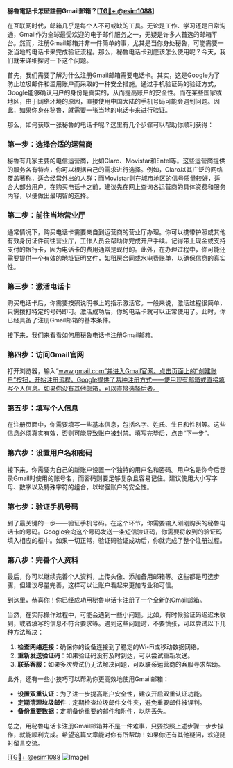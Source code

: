 **秘魯電話卡怎麽註冊Gmail郵箱？[[TG💪+ @esim1088](https://t.me/s/esim1088)]**

在互联网时代，邮箱几乎是每个人不可或缺的工具。无论是工作、学习还是日常沟通，Gmail作为全球最受欢迎的电子邮件服务之一，无疑是许多人首选的邮箱平台。然而，注册Gmail邮箱并非一件简单的事，尤其是当你身处秘魯，可能需要一张当地的电话卡来完成验证流程。那么，秘魯电话卡到底该怎么使用呢？今天，我们就来详细探讨一下这个问题。

首先，我们需要了解为什么注册Gmail邮箱需要电话卡。其实，这是Google为了防止垃圾邮件和滥用账户而采取的一种安全措施。通过手机验证码的验证方式，Google能够确认用户的身份是真实的，从而提高账户的安全性。而在某些国家或地区，由于网络环境的原因，直接使用中国大陆的手机号码可能会遇到问题。因此，如果你身在秘魯，就需要一张当地的电话卡来进行验证。

那么，如何获取一张秘魯的电话卡呢？这里有几个步骤可以帮助你顺利获得：

### **第一步：选择合适的运营商**
秘魯有几家主要的电信运营商，比如Claro、Movistar和Entel等。这些运营商提供的服务各有特点，你可以根据自己的需求进行选择。例如，Claro以其广泛的网络覆盖著称，适合经常外出的人群；而Movistar则在城市地区的信号质量较好，适合大部分用户。在购买电话卡之前，建议先在网上查询各运营商的具体资费和服务内容，以便做出最明智的选择。

### **第二步：前往当地营业厅**
通常情况下，购买电话卡需要亲自到运营商的营业厅办理。你可以携带护照或其他有效身份证件前往营业厅，工作人员会帮助你完成开户手续。记得带上现金或支持支付的银行卡，因为电话卡的费用通常是现付的。此外，在办理过程中，你可能还需要提供一个有效的地址证明文件，如租房合同或水电费账单，以确保信息的真实性。

### **第三步：激活电话卡**
购买电话卡后，你需要按照说明书上的指示激活它。一般来说，激活过程很简单，只需拨打特定的号码即可。激活成功后，你的电话卡就可以正常使用了。此时，你已经具备了注册Gmail邮箱的基本条件。

接下来，我们来看看如何用秘魯电话卡注册Gmail邮箱。

### **第四步：访问Gmail官网**
打开浏览器，输入“www.gmail.com”并进入Gmail官网。点击页面上的“创建账户”按钮，开始注册流程。Google提供了两种注册方式——使用现有邮箱或直接填写个人信息。如果你没有其他邮箱，可以直接选择后者。

### **第五步：填写个人信息**
在注册页面中，你需要填写一些基本信息，包括名字、姓氏、生日和性别等。这些信息必须真实有效，否则可能导致账户被封禁。填写完毕后，点击“下一步”。

### **第六步：设置用户名和密码**
接下来，你需要为自己的新账户设置一个独特的用户名和密码。用户名是你今后登录Gmail时使用的账号名，而密码则要足够复杂且容易记住。建议使用大小写字母、数字以及特殊字符的组合，以增强账户的安全性。

### **第七步：验证手机号码**
到了最关键的一步——验证手机号码。在这个环节，你需要输入刚刚购买的秘魯电话卡的号码。Google会向这个号码发送一条短信验证码，你需要将收到的验证码填入相应的框中。如果一切正常，验证码验证成功后，你就完成了整个注册过程。

### **第八步：完善个人资料**
最后，你可以继续完善个人资料，上传头像、添加备用邮箱等。这些都是可选步骤，但建议尽量完善，这样可以让账户看起来更加专业和可信。

到这里，恭喜你！你已经成功用秘魯电话卡注册了一个全新的Gmail邮箱。

当然，在实际操作过程中，可能会遇到一些小问题。比如，有时候验证码迟迟未收到，或者填写的信息不符合要求等。遇到这些问题时，不要慌张，可以尝试以下几种方法解决：

1. **检查网络连接**：确保你的设备连接到了稳定的Wi-Fi或移动数据网络。
2. **重新发送验证码**：如果验证码没有及时到达，可以尝试重新发送。
3. **联系客服**：如果多次尝试仍无法解决问题，可以联系运营商的客服寻求帮助。

此外，还有一些小技巧可以帮助你更高效地使用Gmail邮箱：

- **设置双重认证**：为了进一步提高账户安全性，建议开启双重认证功能。
- **定期清理垃圾邮件**：定期检查垃圾邮件文件夹，避免重要邮件被误判。
- **备份重要数据**：定期备份重要的邮件和附件，以防丢失。

总之，用秘魯电话卡注册Gmail邮箱并不是一件难事，只要按照上述步骤一步步操作，就能顺利完成。希望这篇文章能对你有所帮助！如果你还有其他疑问，欢迎随时留言交流。

[[TG💪+ @esim1088](https://t.me/s/esim1088) ![Image](https://i.postimg.cc/4NQfJmqS/Snipaste-2025-05-13-00-14-12.png)]
